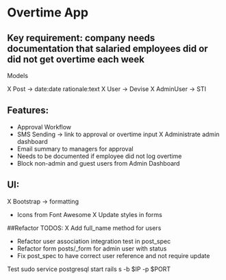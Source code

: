 # Overtime App

## Key requirement: company needs documentation that salaried employees did or did not get overtime each week
Models

X Post -> date:date rationale:text
X User -> Devise
X AdminUser -> STI

## Features:
- Approval Workflow
- SMS Sending -> link to approval or overtime input
X Administrate admin dashboard
- Email summary to managers for approval
- Needs to be documented if employee did not log overtime
- Block non-admin and guest users from Admin Dashboard

## UI:
X Bootstrap -> formatting
- Icons from Font Awesome
X Update styles in forms

##Refactor TODOS:
X Add full_name method for users
- Refactor user association integration test in post_spec
- Refactor form posts/_form for admin user with status
- Fix post_spec to have correct user reference and not require update

Test
sudo service postgresql start
rails s -b $IP -p $PORT
